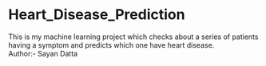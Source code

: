 # Heart_Disease_Prediction
This is my machine learning project which checks about a series of patients having a symptom and predicts which one have heart disease.
<br>
Author:- Sayan Datta
